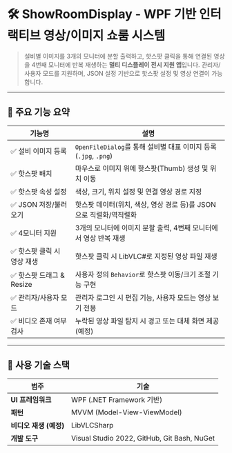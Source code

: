 # 🛠️ ShowRoomDisplay - WPF 기반 인터랙티브 영상/이미지 쇼룸 시스템

> 설비별 이미지를 3개의 모니터에 분할 출력하고, 핫스팟 클릭을 통해 연결된 영상을 4번째 모니터에 반복 재생하는 **멀티 디스플레이 전시 지원 앱**입니다. 관리자/사용자 모드를 지원하며, JSON 설정 기반으로 핫스팟 설정 및 영상 연결이 가능합니다.

---

## 📌 주요 기능 요약

| 기능명 | 설명 |
|--------|------|
| ✅ 설비 이미지 등록 | `OpenFileDialog`를 통해 설비별 대표 이미지 등록 (`.jpg`, `.png`) |
| ✅ 핫스팟 배치 | 마우스로 이미지 위에 핫스팟(Thumb) 생성 및 위치 이동 |
| ✅ 핫스팟 속성 설정 | 색상, 크기, 위치 설정 및 연결 영상 경로 지정 |
| ✅ JSON 저장/불러오기 | 핫스팟 데이터(위치, 색상, 영상 경로 등)를 JSON으로 직렬화/역직렬화 |
| ✅ 4모니터 지원 | 3개의 모니터에 이미지 분할 출력, 4번째 모니터에서 영상 반복 재생 |
| ✅ 핫스팟 클릭 시 영상 재생 | 핫스팟 클릭 시 LibVLC#로 지정된 영상 파일 재생 |
| ✅ 핫스팟 드래그 & Resize | 사용자 정의 `Behavior`로 핫스팟 이동/크기 조절 기능 구현 |
| ✅ 관리자/사용자 모드 | 관리자 로그인 시 편집 기능, 사용자 모드는 영상 보기 전용 |
| ✅ 비디오 존재 여부 검사 | 누락된 영상 파일 탐지 시 경고 또는 대체 화면 제공 (예정) |

---

## 🧠 사용 기술 스택

| 범주 | 기술 |
|------|------|
| **UI 프레임워크** | WPF (.NET Framework 기반) |
| **패턴** | MVVM (Model-View-ViewModel) |
| **비디오 재생 (예정)** | LibVLCSharp |
| **개발 도구** | Visual Studio 2022, GitHub, Git Bash, NuGet |

